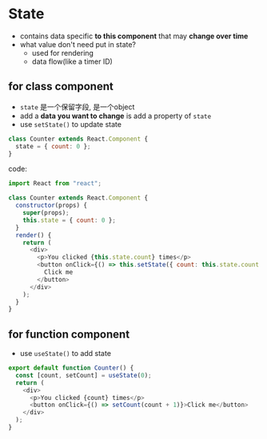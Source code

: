 # State

-   contains data specific **to this component** that may **change over time**
-   what value don't need put in state?
    -   used for rendering
    -   data flow(like a timer ID)

## for class component

- `state` 是一个保留字段, 是一个object
- add a **data you want to change** is add a property of `state`
-   use `setState()` to update state

```js
class Counter extends React.Component {
  state = { count: 0 };
}
```

code:

```js
import React from "react";

class Counter extends React.Component {
  constructor(props) {
    super(props);
    this.state = { count: 0 };
  }
  render() {
    return (
      <div>
        <p>You clicked {this.state.count} times</p>
        <button onClick={() => this.setState({ count: this.state.count + 1 })}>
          Click me
        </button>
      </div>
    );
  }
}
```

## for function component

-  use `useState()` to add state

```js
export default function Counter() {
  const [count, setCount] = useState(0);
  return (
    <div>
      <p>You clicked {count} times</p>
      <button onClick={() => setCount(count + 1)}>Click me</button>
    </div>
  );
}
```